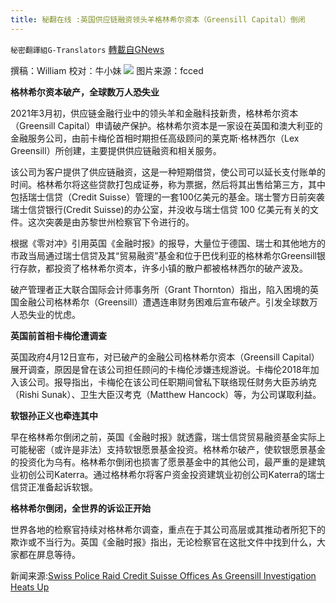```yaml
---
title: 秘翻在线 :英国供应链融资领头羊格林希尔资本（Greensill Capital）倒闭
---
```

`秘密翻譯組G-Translators` [轉載自GNews](https://gnews.org/zh-hans/1585320/)

撰稿：William
校对：牛小妹
![](https://assets.gnews.org/wp-content/uploads/2021/10/p.jpg-3.png)
图片来源：fcced

**格林希尔资本破产，全球数万人恐失业**

2021年3月初，供应链金融行业中的领头羊和金融科技新贵，格林希尔资本（Greensill Capital）申请破产保护。格林希尔资本是一家设在英国和澳大利亚的金融服务公司，由前卡梅伦首相时期担任高级顾问的莱克斯·格林西尔（Lex Greensill）所创建，主要提供供应链融资和相关服务。

该公司为客户提供了供应链融资，这是一种短期借贷，使公司可以延长支付账单的时间。格林希尔将这些贷款打包成证券，称为票据，然后将其出售给第三方，其中包括瑞士信贷（Credit Suisse）管理的一套100亿美元的基金。瑞士警方日前突袭瑞士信贷银行(Credit Suisse)的办公室，并没收与瑞士信贷 100 亿美元有关的文件。这次突袭是由苏黎世州检察官下令进行的。

根据《零对冲》引用英国《金融时报》的报导，大量位于德国、瑞士和其他地方的市政当局通过瑞士信贷及其“贸易融资”基金和位于巴伐利亚的格林希尔Greensill银行存款，都投资了格林希尔资本，许多小镇的散户都被格林西尔的破产波及。

破产管理者正大联合国际会计师事务所（Grant Thornton）指出，陷入困境的英国金融公司格林希尔（Greensill）遭遇连串财务困难后宣布破产。引发全球数万人恐失业的忧虑。

**英国前首相卡梅伦遭调查**

英国政府4月12日宣布，对已破产的金融公司格林希尔资本（Greensill Capital）展开调查，原因是曾在该公司担任顾问的卡梅伦涉嫌违规游说。卡梅伦2018年加入该公司。报导指出，卡梅伦在该公司任职期间曾私下联络现任财务大臣苏纳克（Rishi Sunak）、卫生大臣汉考克（Matthew Hancock）等，为公司谋取利益。

**软银孙正义也牵连其中**

早在格林希尔倒闭之前，英国《金融时报》就透露，瑞士信贷贸易融资基金实际上可能秘密（或许是非法）支持软银愿景基金投资。格林希尔破产，使软银愿景基金的投资化为乌有。格林希尔倒闭也损害了愿景基金中的其他公司，最严重的是建筑业初创公司Katerra。通过格林希尔将客户资金投资建筑业初创公司Katerra的瑞士信贷正准备起诉软银。

**格林希尔倒闭，全世界的诉讼正开始**

世界各地的检察官持续对格林希尔调查，重点在于其公司高层或其推动者所犯下的欺诈或不当行为。英国《金融时报》指出，无论检察官在这批文件中找到什么，大家都在屏息等待。

新闻来源:[Swiss Police Raid Credit Suisse Offices As Greensill Investigation Heats Up](http://Swiss%20Police%20Raid%20Credit%20Suisse%20Offices%20As%20Greensill%20Investigation%20Heats%20Up)
